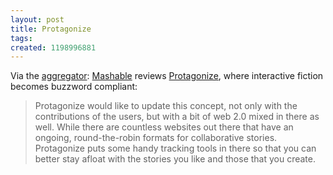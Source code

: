 ```yaml
---
layout: post
title: Protagonize
tags: 
created: 1198996881
---
```

Via the [aggregator](/aggregator):  [Mashable](http://mashable.com/2007/12/28/protagonize) reviews [Protagonize](http://www.protagonize.com/), where interactive fiction becomes buzzword compliant:

> Protagonize would like to update this concept, not only with the contributions of the users, but with a bit of web 2.0 mixed in there as well.<!--break--> While there are countless websites out there that have an ongoing, round-the-robin formats for collaborative stories. Protagonize puts some handy tracking tools in there so that you can better stay afloat with the stories you like and those that you create.
